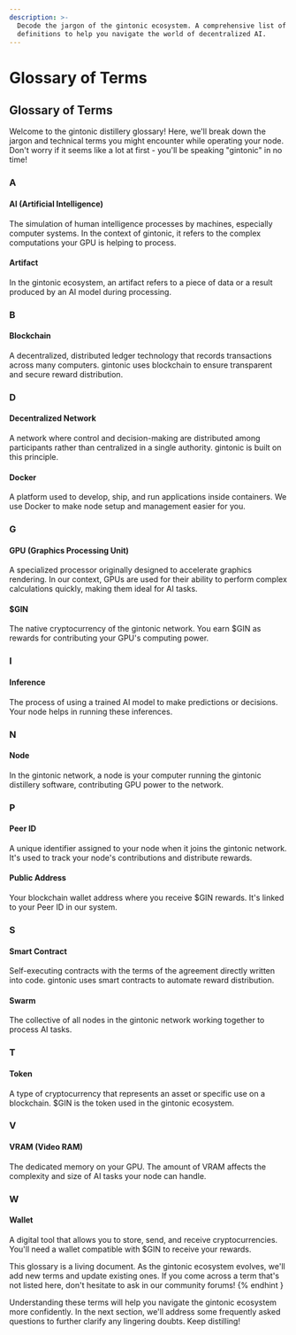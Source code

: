 ```yaml
---
description: >-
  Decode the jargon of the gintonic ecosystem. A comprehensive list of terms and
  definitions to help you navigate the world of decentralized AI.
---
```


# Glossary of Terms

## Glossary of Terms

Welcome to the gintonic distillery glossary! Here, we'll break down the jargon and technical terms you might encounter while operating your node. Don't worry if it seems like a lot at first - you'll be speaking "gintonic" in no time!

### A

#### AI (Artificial Intelligence)

The simulation of human intelligence processes by machines, especially computer systems. In the context of gintonic, it refers to the complex computations your GPU is helping to process.

#### Artifact

In the gintonic ecosystem, an artifact refers to a piece of data or a result produced by an AI model during processing.

### B

#### Blockchain

A decentralized, distributed ledger technology that records transactions across many computers. gintonic uses blockchain to ensure transparent and secure reward distribution.

### D

#### Decentralized Network

A network where control and decision-making are distributed among participants rather than centralized in a single authority. gintonic is built on this principle.

#### Docker

A platform used to develop, ship, and run applications inside containers. We use Docker to make node setup and management easier for you.

### G

#### GPU (Graphics Processing Unit)

A specialized processor originally designed to accelerate graphics rendering. In our context, GPUs are used for their ability to perform complex calculations quickly, making them ideal for AI tasks.

#### $GIN

The native cryptocurrency of the gintonic network. You earn $GIN as rewards for contributing your GPU's computing power.

### I

#### Inference

The process of using a trained AI model to make predictions or decisions. Your node helps in running these inferences.

### N

#### Node

In the gintonic network, a node is your computer running the gintonic distillery software, contributing GPU power to the network.

### P

#### Peer ID

A unique identifier assigned to your node when it joins the gintonic network. It's used to track your node's contributions and distribute rewards.

#### Public Address

Your blockchain wallet address where you receive $GIN rewards. It's linked to your Peer ID in our system.

### S

#### Smart Contract

Self-executing contracts with the terms of the agreement directly written into code. gintonic uses smart contracts to automate reward distribution.

#### Swarm

The collective of all nodes in the gintonic network working together to process AI tasks.

### T

#### Token

A type of cryptocurrency that represents an asset or specific use on a blockchain. $GIN is the token used in the gintonic ecosystem.

### V

#### VRAM (Video RAM)

The dedicated memory on your GPU. The amount of VRAM affects the complexity and size of AI tasks your node can handle.

### W

#### Wallet

A digital tool that allows you to store, send, and receive cryptocurrencies. You'll need a wallet compatible with $GIN to receive your rewards.

This glossary is a living document. As the gintonic ecosystem evolves, we'll add new terms and update existing ones. If you come across a term that's not listed here, don't hesitate to ask in our community forums! \{% endhint }

Understanding these terms will help you navigate the gintonic ecosystem more confidently. In the next section, we'll address some frequently asked questions to further clarify any lingering doubts. Keep distilling!

